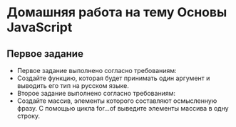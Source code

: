 # Домашняя работа на тему Основы JavaScript
## Первое задание
- Первое задание выполнено согласно требованиям:
- Создайте функцию, которая будет принимать один аргумент и выводить его тип на русском языке.
- Второе задание выполнено согласно требованиям:
- Создайте массив, элементы которого составляют осмысленную фразу. С помощью цикла for…of выведите элементы массива в одну строку.
